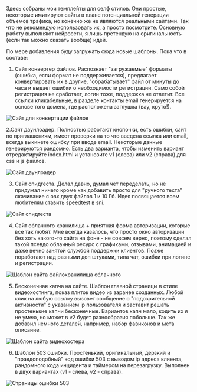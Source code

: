Здесь собраны мои темплейты для селф стилов. Они простые, некоторые имитируют сайты в плане потенциальной генерации объемов трафика, но конечно же не являются реальными сайтами. Так что не рекомендую использовать их, а просто посмотрите. Основную работу выполняют нейросети, я лишь претендую на оригинальность (если так можно сказать вообще) идей.

По мере добавления буду загружать сюда новые шаблоны. Пока что в составе:

1. Сайт конвертер файлов. Распознает "загружаемые" форматы (ошибка, если формат не поддерживается), предлагает конвертировать их в другие, "обрабатывает" файл от минуты до часа и выдает ошибки о необходимости регистрации. Само собой регистрация не сработает, логин тоже, поддержка не ответит. Все ссылки кликабельные, в разделе контакты email генерируется на основе того домена, где расположена заглушка (вау, круто!).

![Сайт для конвертации файлов](https://github.com/user-attachments/assets/874cd460-02a6-42bb-9a88-a38d975fe755)

2.Сайт даунлоадер. Полностью работают кнопочки, есть ошибки, сайт по приглашениям, имеет проверки на то что введена ссылка или email, всегда выкинете ошибку при вводе email. Некоторые данные генерируются рандомно. Есть два варианта, чтобы изменить вариант отредактируйте index.html и установите v1 (слева) или v2 (справа) для css и js файлов.

![Сайт даунлоадер](https://github.com/user-attachments/assets/a6126b23-05ad-482c-8c02-5a7f87679a41)

3. Сайт спидтеста. Делал давно, думал чет переделать, но не придумал ничего кроме как добавить просто для "ручного теста" скачивание с овх двух файлов 1 и 10 Гб. Идея посвящается всем любителям ставить speedtest в sni.

![Сайт спидтеста](https://github.com/user-attachments/assets/5e3a4136-40d1-41d5-b003-d90d6774889f)

4. Сайт облачного хранилища + приятная форма авторизации, которые все так любят. Мне всегда казалось, что просто окно авторизации без хоть какого-то сайта на фоне - не совсем верно, поэтому сделал такой псевдо облачный ресурс с графиками, отзывами, анимацией и даже вечно занятой службой поддержки клиентов. Позже поработают над разными доп штуками, типа чат, ошибки при логине и регистрации.

![Шаблон сайта файлохранилища облачного](https://github.com/user-attachments/assets/011fb444-6e0b-4e1e-9bc6-1a519ba1e7cb)

5. Бесконечная капча на сайте. Шаблон главной страницы в стиле видеохостинга, показ плиток видео из заранее созданных. Любой клик на любую ссылку вызовет сообщение о "подозрительной активности" с указанием ip пользователя и заставит решать простенькие капчи бесконечные. Вариантов капч мало, кодить их я не умею, но может в v2 будет разнообразия побольше. Так же добавил немного деталей, например, набор фавиконов и мета описание.

![Шаблон сайта видеохостера](https://github.com/user-attachments/assets/22210ec3-8a2a-4845-b88d-cb07f07975ed)

6. Шаблон 503 ошибки. Простенький, оригинальный, дерзкий и "правдоподобный" код ошибки 503 с выводом ip адреса клиента, рандомного кода инцидента и таймером на перезагрузку. Выполнен в двух вариантах (v1 - слева, v2 - справа).

![Страницы ошибки 503](https://github.com/user-attachments/assets/654b1cab-f2bf-452d-9fd9-9cdc1a28a2fd)

